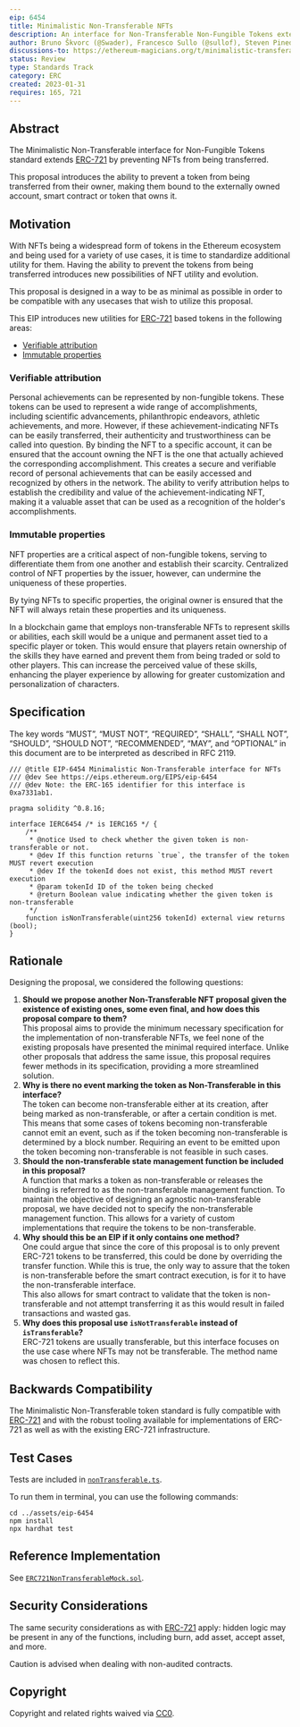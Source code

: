 ```yaml
---
eip: 6454
title: Minimalistic Non-Transferable NFTs
description: An interface for Non-Transferable Non-Fungible Tokens extension allowing for tokens to be non-transferable.
author: Bruno Škvorc (@Swader), Francesco Sullo (@sullof), Steven Pineda (@steven2308), Stevan Bogosavljevic (@stevyhacker), Jan Turk (@ThunderDeliverer)
discussions-to: https://ethereum-magicians.org/t/minimalistic-transferable-interface/12517
status: Review
type: Standards Track
category: ERC
created: 2023-01-31
requires: 165, 721
---
```


## Abstract

The Minimalistic Non-Transferable interface for Non-Fungible Tokens standard extends [ERC-721](./eip-721.md) by preventing NFTs from being transferred.

This proposal introduces the ability to prevent a token from being transferred from their owner, making them bound to the externally owned account, smart contract or token that owns it.

## Motivation

With NFTs being a widespread form of tokens in the Ethereum ecosystem and being used for a variety of use cases, it is time to standardize additional utility for them. Having the ability to prevent the tokens from being transferred introduces new possibilities of NFT utility and evolution.

This proposal is designed in a way to be as minimal as possible in order to be compatible with any usecases that wish to utilize this proposal.

This EIP introduces new utilities for [ERC-721](./eip-721.md) based tokens in the following areas:

- [Verifiable attribution](#verifiable-attribution)
- [Immutable properties](#immutable-properties)

### Verifiable attribution

Personal achievements can be represented by non-fungible tokens. These tokens can be used to represent a wide range of accomplishments, including scientific advancements, philanthropic endeavors, athletic achievements, and more. However, if these achievement-indicating NFTs can be easily transferred, their authenticity and trustworthiness can be called into question. By binding the NFT to a specific account, it can be ensured that the account owning the NFT is the one that actually achieved the corresponding accomplishment. This creates a secure and verifiable record of personal achievements that can be easily accessed and recognized by others in the network. The ability to verify attribution helps to establish the credibility and value of the achievement-indicating NFT, making it a valuable asset that can be used as a recognition of the holder's accomplishments.

### Immutable properties

NFT properties are a critical aspect of non-fungible tokens, serving to differentiate them from one another and establish their scarcity. Centralized control of NFT properties by the issuer, however, can undermine the uniqueness of these properties.

By tying NFTs to specific properties, the original owner is ensured that the NFT will always retain these properties and its uniqueness.

In a blockchain game that employs non-transferable NFTs to represent skills or abilities, each skill would be a unique and permanent asset tied to a specific player or token. This would ensure that players retain ownership of the skills they have earned and prevent them from being traded or sold to other players. This can increase the perceived value of these skills, enhancing the player experience by allowing for greater customization and personalization of characters.

## Specification

The key words “MUST”, “MUST NOT”, “REQUIRED”, “SHALL”, “SHALL NOT”, “SHOULD”, “SHOULD NOT”, “RECOMMENDED”, “MAY”, and “OPTIONAL” in this document are to be interpreted as described in RFC 2119.

```solidity
/// @title EIP-6454 Minimalistic Non-Transferable interface for NFTs
/// @dev See https://eips.ethereum.org/EIPS/eip-6454
/// @dev Note: the ERC-165 identifier for this interface is 0xa7331ab1.

pragma solidity ^0.8.16;

interface IERC6454 /* is IERC165 */ {
    /**
     * @notice Used to check whether the given token is non-transferable or not.
     * @dev If this function returns `true`, the transfer of the token MUST revert execution
     * @dev If the tokenId does not exist, this method MUST revert execution
     * @param tokenId ID of the token being checked
     * @return Boolean value indicating whether the given token is non-transferable
     */
    function isNonTransferable(uint256 tokenId) external view returns (bool);
}
```

## Rationale

Designing the proposal, we considered the following questions:

1. **Should we propose another Non-Transferable NFT proposal given the existence of existing ones, some even final, and how does this proposal compare to them?**\
   This proposal aims to provide the minimum necessary specification for the implementation of non-transferable NFTs, we feel none of the existing proposals have presented the minimal required interface. Unlike other proposals that address the same issue, this proposal requires fewer methods in its specification, providing a more streamlined solution.
2. **Why is there no event marking the token as Non-Transferable in this interface?**\
   The token can become non-transferable either at its creation, after being marked as non-transferable, or after a certain condition is met. This means that some cases of tokens becoming non-transferable cannot emit an event, such as if the token becoming non-transferable is determined by a block number. Requiring an event to be emitted upon the token becoming non-transferable is not feasible in such cases.
3. **Should the non-transferable state management function be included in this proposal?**\
   A function that marks a token as non-transferable or releases the binding is referred to as the non-transferable management function. To maintain the objective of designing an agnostic non-transferable proposal, we have decided not to specify the non-transferable management function. This allows for a variety of custom implementations that require the tokens to be non-transferable.
4. **Why should this be an EIP if it only contains one method?**\
   One could argue that since the core of this proposal is to only prevent ERC-721 tokens to be transferred, this could be done by overriding the transfer function. While this is true, the only way to assure that the token is non-transferable before the smart contract execution, is for it to have the non-transferable interface.\
   This also allows for smart contract to validate that the token is non-transferable and not attempt transferring it as this would result in failed transactions and wasted gas.
5. **Why does this proposal use `isNotTransferable` instead of `isTransferable`?**\
   ERC-721 tokens are usually transferable, but this interface focuses on the use case where NFTs may not be transferable. The method name was chosen to reflect this.

## Backwards Compatibility

The Minimalistic Non-Transferable token standard is fully compatible with [ERC-721](./eip-721.md) and with the robust tooling available for implementations of ERC-721 as well as with the existing ERC-721 infrastructure.

## Test Cases

Tests are included in [`nonTransferable.ts`](../assets/eip-6454/test/nonTransferable.ts).

To run them in terminal, you can use the following commands:

```
cd ../assets/eip-6454
npm install
npx hardhat test
```

## Reference Implementation

See [`ERC721NonTransferableMock.sol`](../assets/eip-6454/contracts/mocks/ERC721NonTransferableMock.sol).

## Security Considerations

The same security considerations as with [ERC-721](./eip-721.md) apply: hidden logic may be present in any of the functions, including burn, add asset, accept asset, and more.

Caution is advised when dealing with non-audited contracts.

## Copyright

Copyright and related rights waived via [CC0](../LICENSE.md).
